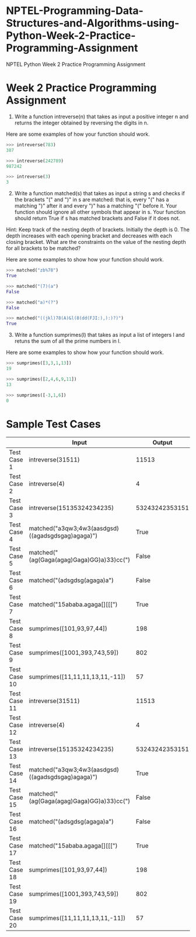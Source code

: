 # NPTEL-Programming-Data-Structures-and-Algorithms-using-Python-Week-2-Practice-Programming-Assignment
NPTEL Python Week 2 Practice Programming Assignment

# Week 2 Practice Programming Assignment
1. Write a function intreverse(n) that takes as input a positive integer n and returns the integer obtained by reversing the digits in n.

Here are some examples of how your function should work.
```python
>>> intreverse(783)
387

>>> intreverse(242789)
987242

>>> intreverse(3)
3
```

2. Write a function matched(s) that takes as input a string s and checks if the brackets "(" and ")" in s are matched: that is, every "(" has a matching ")" after it and every ")" has a matching "(" before it. Your function should ignore all other symbols that appear in s. Your function should return True if s has matched brackets and False if it does not.

Hint: Keep track of the nesting depth of brackets. Initially the depth is 0. The depth increases with each opening bracket and decreases with each closing bracket. What are the constraints on the value of the nesting depth for all brackets to be matched?

Here are some examples to show how your function should work.
```python
>>> matched("zb%78")
True

>>> matched("(7)(a")
False

>>> matched("a)*(?")
False

>>> matched("((jkl)78(A)&l(8(dd(FJI:),):)?)")
True
```

3. Write a function sumprimes(l) that takes as input a list of integers l and retuns the sum of all the prime numbers in l.

Here are some examples to show how your function should work.
```python
>>> sumprimes([3,3,1,13])
19

>>> sumprimes([2,4,6,9,11])
13

>>> sumprimes([-3,1,6])
0
```

# Sample Test Cases
|              | Input                                             | Output          |
|--------------|---------------------------------------------------|-----------------|
| Test Case 1  | intreverse(31511)                                 | 11513           |
| Test Case 2  | intreverse(4)                                     | 4               |
| Test Case 3  | intreverse(15135324234235)                        | 53243242353151  |
| Test Case 4  | matched("a3qw3;4w3(aasdgsd)((agadsgdsgag)agaga)") | True            |
| Test Case 5  | matched("(ag(Gaga(agag)Gaga)GG)a)33)cc(")         | False           |
| Test Case 6  | matched("(adsgdsg(agaga)a")                       | False           |
| Test Case 7  | matched("15ababa.agaga[][[[")                     | True            |
| Test Case 8  | sumprimes([101,93,97,44])                         | 198             |
| Test Case 9  | sumprimes([1001,393,743,59])                      | 802             |
| Test Case 10 | sumprimes([11,11,11,13,11,-11])                   | 57              |
| Test Case 11 | intreverse(31511)                                 | 11513           |
| Test Case 12 | intreverse(4)                                     | 4               |
| Test Case 13 | intreverse(15135324234235)                        | 53243242353151  |
| Test Case 14 | matched("a3qw3;4w3(aasdgsd)((agadsgdsgag)agaga)") | True            |
| Test Case 15 | matched("(ag(Gaga(agag)Gaga)GG)a)33)cc(")         | False           |
| Test Case 16 | matched("(adsgdsg(agaga)a")                       | False           |
| Test Case 17 | matched("15ababa.agaga[][[[")                     | True            |
| Test Case 18 | sumprimes([101,93,97,44])                         | 198             |
| Test Case 19 | sumprimes([1001,393,743,59])                      | 802             |
| Test Case 20 | sumprimes([11,11,11,13,11,-11])                   | 57              |
